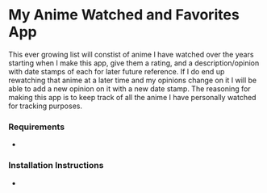 # My Anime Watched and Favorites App
This ever growing list will constist of anime I have watched over the years starting when I make this app, give them a rating, and a description/opinion with date stamps of each for later future reference.
If I do end up rewatching that anime at a later time and my opinions change on it I will be able to add a new opinion on it with a new date stamp.
The reasoning for making this app is to keep track of all the anime I have personally watched for tracking purposes.

### Requirements
  *

### Installation Instructions
  *

